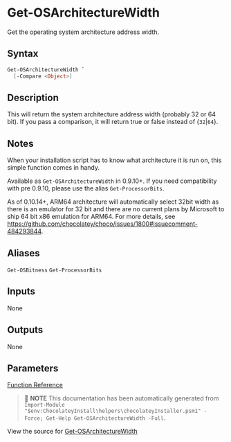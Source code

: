 ﻿---
Order: 90
xref: get-osarchitecturewidth
Title: Get-OSArchitectureWidth
Description: Information on Get-OSArchitectureWidth function
RedirectFrom: docs/helpers-get-osarchitecture-width
---

# Get-OSArchitectureWidth

<!-- This documentation is automatically generated from https://github.com/chocolatey/choco/blob/stable/src/chocolatey.resources/helpers/functions/Get-OSArchitectureWidth.ps1 using https://github.com/chocolatey/choco/blob/stable/GenerateDocs.ps1. Contributions are welcome at the original location(s). -->

Get the operating system architecture address width.

## Syntax

~~~powershell
Get-OSArchitectureWidth `
  [-Compare <Object>]
~~~

## Description

This will return the system architecture address width (probably 32 or
64 bit). If you pass a comparison, it will return true or false instead
of {`32`|`64`}.

## Notes

When your installation script has to know what architecture it is run
on, this simple function comes in handy.

Available as `Get-OSArchitectureWidth` in 0.9.10+. If you need
compatibility with pre 0.9.10, please use the alias `Get-ProcessorBits`.

As of 0.10.14+, ARM64 architecture will automatically select 32bit width as
there is an emulator for 32 bit and there are no current plans by Microsoft to
ship 64 bit x86 emulation for ARM64. For more details, see
https://github.com/chocolatey/choco/issues/1800#issuecomment-484293844.

## Aliases

`Get-OSBitness`
`Get-ProcessorBits`


## Inputs

None

## Outputs

None

## Parameters




[Function Reference](xref:powershell-reference)

> :memo: **NOTE** This documentation has been automatically generated from `Import-Module "$env:ChocolateyInstall\helpers\chocolateyInstaller.psm1" -Force; Get-Help Get-OSArchitectureWidth -Full`.

View the source for [Get-OSArchitectureWidth](https://github.com/chocolatey/choco/blob/stable/src/chocolatey.resources/helpers/functions/Get-OSArchitectureWidth.ps1)

